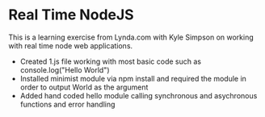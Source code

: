 # Real Time NodeJS

This is a learning exercise from Lynda.com with Kyle Simpson on working with real time node web applications.

* Created 1.js file working with most basic code such as console.log("Hello World")
* Installed minimist module via npm install and required the module in order to
  output World as the argument
* Added hand coded hello module calling synchronous and asychronous functions
  and error handling
